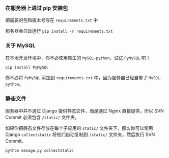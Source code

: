 ### 在服务器上通过 pip 安装包

把需要的包和版本号写在 `requirements.txt` 中

服务器会自动运行 `pip install -r requirements.txt`

### 关于 MySQL

在本地开发环境中，你不必使用原生的 `MySQL-python`，试试 `PyMySQL` 吧！

```bash
pip install PyMySQL
```

你不必将 `PyMySQL` 添加到 `requirements.txt` 中，因为服务器已经自带了 `MySQL-python`。

### 静态文件

服务器中并不通过 Django 提供静态文件，而是通过 Nginx 直接提供，所以 SVN Commit 必须包含 `/static/` 文件夹。

如果你把静态文件存放在每个子应用的 `static/` 文件夹下，那么你可以使用 Django `collectstatic` 将他们自动复制到 `/static/` 文件夹，然后执行 SVN Commit。

```bash
python manage.py collectstatic
```
